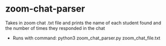 # zoom-chat-parser
Takes in zoom chat .txt file and prints the name of each student found and the number of times they responded in the chat

- Runs with command: python3 zoom_chat_parser.py zoom_chat_file.txt
